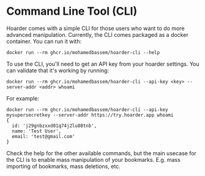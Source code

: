 # Command Line Tool (CLI)

Hoarder comes with a simple CLI for those users who want to do more advanced manipulation. Currently, the CLI comes packaged as a docker container. You can run it with:

```
docker run --rm ghcr.io/mohamedbassem/hoarder-cli --help
```

To use the CLI, you'll need to get an API key from your hoarder settings. You can validate that it's working by running:

```
docker run --rm ghcr.io/mohamedbassem/hoarder-cli --api-key <key> --server-addr <addr> whoami
```

For example:

```
docker run --rm ghcr.io/mohamedbassem/hoarder-cli --api-key mysupersecretkey --server-addr https://try.hoarder.app whoami
{
  id: 'j29gnbzxxd01q74j2lu88tnb',
  name: 'Test User',
  email: 'test@gmail.com'
}
```

Check the help for the other available commands, but the main usecase for the CLI is to enable mass manipulation of your bookmarks. E.g. mass importing of bookmarks, mass deletions, etc.
